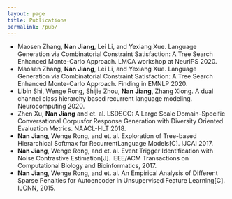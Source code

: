 ```yaml
---
layout: page
title: Publications
permalink: /pub/
---
```


- Maosen Zhang, **Nan Jiang**, Lei Li, and Yexiang Xue. Language Generation via Combinatorial Constraint Satisfaction: A Tree Search Enhanced Monte-Carlo Approach. LMCA workshop at NeurIPS 2020.
- Maosen Zhang, **Nan Jiang**, Lei Li, and Yexiang Xue. Language Generation via Combinatorial Constraint Satisfaction: A Tree Search Enhanced Monte-Carlo Approach. Finding in EMNLP 2020.
- Libin Shi, Wenge Rong, Shijie Zhou, **Nan Jiang**, Zhang Xiong. A dual channel class hierarchy based recurrent language modeling. Neurocomputing 2020.
- Zhen Xu, **Nan Jiang** and et. al. LSDSCC: A Large Scale Domain-Specific Conversational Corpusfor Response Generation with Diversity Oriented Evaluation Metrics. NAACL-HLT 2018.
- **Nan Jiang**, Wenge Rong, and et. al. Exploration of Tree-based Hierarchical Softmax for RecurrentLanguage Models[C]. IJCAI 2017.
- **Nan Jiang**, Wenge Rong, and et. al. Event Trigger Identification with Noise Contrastive Estimation[J]. IEEE/ACM Transactions on Computational Biology and Bioinformatics, 2017.
- **Nan Jiang**, Wenge Rong, and et. al. An Empirical Analysis of Different Sparse Penalties for Autoencoder in Unsupervised Feature Learning[C]. IJCNN, 2015.
